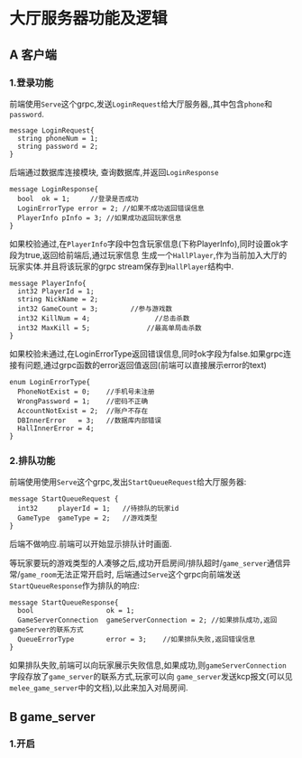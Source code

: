 # 大厅服务器功能及逻辑

## A 客户端

### 1.登录功能
前端使用`Serve`这个grpc,发送`LoginRequest`给大厅服务器,,其中包含`phone`和`password`.
```
message LoginRequest{
  string phoneNum = 1;
  string password = 2;
}
```

后端通过数据库连接模块,
查询数据库,并返回`LoginResponse`
```
message LoginResponse{
  bool  ok = 1;     //登录是否成功
  LoginErrorType error = 2; //如果不成功返回错误信息
  PlayerInfo pInfo = 3; //如果成功返回玩家信息
}
```

如果校验通过,在`PlayerInfo`字段中包含玩家信息(下称PlayerInfo),同时设置ok字段为true,返回给前端后,通过玩家信息
生成一个`HallPlayer`,作为当前加入大厅的玩家实体.并且将该玩家的grpc stream保存到`HallPlayer`结构中.
```
message PlayerInfo{
  int32 PlayerId = 1;
  string NickName = 2;
  int32 GameCount = 3;		  //参与游戏数
  int32 KillNum = 4;				//总击杀数
  int32 MaxKill = 5;			  //最高单局击杀数
}
```

如果校验未通过,在LoginErrorType返回错误信息,同时ok字段为false.如果grpc连接有问题,通过grpc函数的error返回值返回(前端可以直接展示error的text)
```
enum LoginErrorType{
  PhoneNotExist = 0;    //手机号未注册
  WrongPassword = 1;    //密码不正确
  AccountNotExist = 2;  //账户不存在
  DBInnerError   = 3;   //数据库内部错误
  HallInnerError = 4;
}
```

### 2.排队功能
前端使用使用`Serve`这个grpc,发出`StartQueueRequest`给大厅服务器:
```
message StartQueueRequest {
  int32     playerId = 1;   //待排队的玩家id
  GameType  gameType = 2;   //游戏类型
}
```
后端不做响应.前端可以开始显示排队计时画面.

等玩家要玩的游戏类型的人凑够之后,成功开启房间/排队超时/`game_server`通信异常/`game_room`无法正常开启时,
后端通过`Serve`这个grpc向前端发送`StartQueueResponse`作为排队的响应:
```
message StartQueueResponse{
  bool                  ok = 1;
  GameServerConnection  gameServerConnection = 2; //如果排队成功,返回gameServer的联系方式
  QueueErrorType        error = 3;    //如果排队失败,返回错误信息
}
```

如果排队失败,前端可以向玩家展示失败信息,如果成功,则`gameServerConnection`字段存放了`game_server`的联系方式,玩家可以向
`game_server`发送kcp报文(可以见`melee_game_server`中的文档),以此来加入对局房间.


## B game_server

### 1.开启

